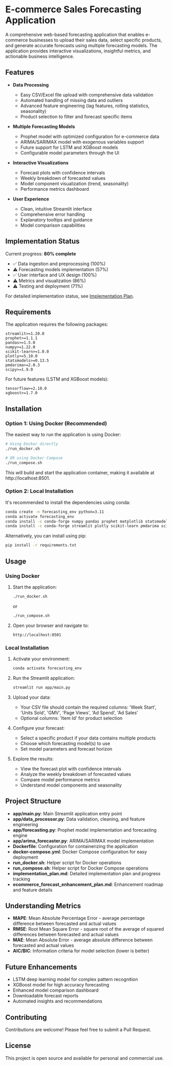 # E-commerce Sales Forecasting Application

A comprehensive web-based forecasting application that enables e-commerce businesses to upload their sales data, select specific products, and generate accurate forecasts using multiple forecasting models. The application provides interactive visualizations, insightful metrics, and actionable business intelligence.

## Features

- **Data Processing**
  - Easy CSV/Excel file upload with comprehensive data validation
  - Automated handling of missing data and outliers
  - Advanced feature engineering (lag features, rolling statistics, seasonality)
  - Product selection to filter and forecast specific items

- **Multiple Forecasting Models**
  - Prophet model with optimized configuration for e-commerce data
  - ARIMA/SARIMAX model with exogenous variables support
  - Future support for LSTM and XGBoost models
  - Configurable model parameters through the UI

- **Interactive Visualizations**
  - Forecast plots with confidence intervals
  - Weekly breakdown of forecasted values
  - Model component visualization (trend, seasonality)
  - Performance metrics dashboard

- **User Experience**
  - Clean, intuitive Streamlit interface
  - Comprehensive error handling
  - Explanatory tooltips and guidance
  - Model comparison capabilities

## Implementation Status

Current progress: **80% complete**

- ✅ Data ingestion and preprocessing (100%)
- ⚠️ Forecasting models implementation (57%)
- ✅ User interface and UX design (100%)
- ⚠️ Metrics and visualization (86%)
- ⚠️ Testing and deployment (71%)

For detailed implementation status, see [Implementation Plan](implementation_plan.md).

## Requirements

The application requires the following packages:
```
streamlit>=1.20.0
prophet>=1.1.1
pandas>=1.5.0
numpy>=1.22.0
scikit-learn>=1.0.0
plotly>=5.10.0
statsmodels>=0.13.5
pmdarima>=2.0.3
scipy>=1.9.0
```

For future features (LSTM and XGBoost models):
```
tensorflow>=2.10.0
xgboost>=1.7.0
```

## Installation

### Option 1: Using Docker (Recommended)

The easiest way to run the application is using Docker:

```bash
# Using Docker directly
./run_docker.sh

# OR using Docker Compose
./run_compose.sh
```

This will build and start the application container, making it available at http://localhost:8501.

### Option 2: Local Installation

It's recommended to install the dependencies using conda:

```bash
conda create -n forecasting_env python=3.11
conda activate forecasting_env
conda install -c conda-forge numpy pandas prophet matplotlib statsmodels
conda install -c conda-forge streamlit plotly scikit-learn pmdarima scipy
```

Alternatively, you can install using pip:

```bash
pip install -r requirements.txt
```

## Usage

### Using Docker

1. Start the application:
   ```bash
   ./run_docker.sh
   ```
   or
   ```bash
   ./run_compose.sh
   ```

2. Open your browser and navigate to:
   ```
   http://localhost:8501
   ```

### Local Installation

1. Activate your environment:
   ```bash
   conda activate forecasting_env
   ```

2. Run the Streamlit application:
   ```bash
   streamlit run app/main.py
   ```

3. Upload your data:
   - Your CSV file should contain the required columns: 'Week Start', 'Units Sold', 'GMV', 'Page Views', 'Ad Spend', 'Ad Sales'
   - Optional columns: 'Item Id' for product selection

4. Configure your forecast:
   - Select a specific product if your data contains multiple products
   - Choose which forecasting model(s) to use
   - Set model parameters and forecast horizon

5. Explore the results:
   - View the forecast plot with confidence intervals
   - Analyze the weekly breakdown of forecasted values
   - Compare model performance metrics
   - Understand model components and seasonality

## Project Structure

- **app/main.py**: Main Streamlit application entry point
- **app/data_processor.py**: Data validation, cleaning, and feature engineering
- **app/forecasting.py**: Prophet model implementation and forecasting engine
- **app/arima_forecaster.py**: ARIMA/SARIMAX model implementation
- **Dockerfile**: Configuration for containerizing the application
- **docker-compose.yml**: Docker Compose configuration for easy deployment
- **run_docker.sh**: Helper script for Docker operations
- **run_compose.sh**: Helper script for Docker Compose operations
- **implementation_plan.md**: Detailed implementation plan and progress tracking
- **ecommerce_forecast_enhancement_plan.md**: Enhancement roadmap and feature details

## Understanding Metrics

- **MAPE**: Mean Absolute Percentage Error - average percentage difference between forecasted and actual values
- **RMSE**: Root Mean Square Error - square root of the average of squared differences between forecasted and actual values
- **MAE**: Mean Absolute Error - average absolute difference between forecasted and actual values
- **AIC/BIC**: Information criteria for model selection (lower is better)

## Future Enhancements

- LSTM deep learning model for complex pattern recognition
- XGBoost model for high accuracy forecasting
- Enhanced model comparison dashboard
- Downloadable forecast reports
- Automated insights and recommendations

## Contributing

Contributions are welcome! Please feel free to submit a Pull Request.

## License

This project is open source and available for personal and commercial use. 